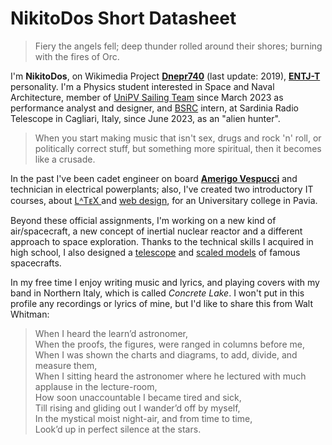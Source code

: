 # NikitoDos Short Datasheet

> Fiery the angels fell; deep thunder rolled around their shores; burning with the fires of Orc.

I'm **NikitoDos**, on Wikimedia Project [**Dnepr740**](https://it.wikipedia.org/wiki/Utente:Dnepr740) (last update: 2019), [**ENTJ-T**](https://www.16personalities.com/entj-personality) personality. I'm a Physics student interested in Space and Naval Architecture, member of [UniPV Sailing Team](http://www.sailingteamunipv.it/) since March 2023 as performance analyst and designer, and [BSRC](https://seti.berkeley.edu/Internship.html) intern, at Sardinia Radio Telescope in Cagliari, Italy, since June 2023, as an "alien hunter".

> When you start making music that isn't sex, drugs and rock 'n' roll, or politically correct stuff, but something more spiritual, then it becomes like a crusade.

In the past I've been cadet engineer on board [**Amerigo Vespucci**](https://en.wikipedia.org/wiki/Italian_training_ship_Amerigo_Vespucci) and technician in electrical powerplants; also, I've created two introductory IT courses, about [ LᴬTᴇX ](https://github.com/nikitodos/latex) and [web design](https://github.com/nikitodos/webdesign_intro), for an Universitary college in Pavia.

Beyond these official assignments, I'm working on a new kind of air/spacecraft, a new concept of inertial nuclear reactor and a different approach to space exploration. Thanks to the technical skills I acquired in high school, I also designed a [telescope](https://github.com/nikitodos/starseeker) and [scaled models](https://github.com/nikitodos/3D_Collection) of famous spacecrafts.

In my free time I enjoy writing music and lyrics, and playing covers with my band in Northern Italy, which is called _Concrete Lake_. I won't put in this profile any recordings or lyrics of mine, but I'd like to share this from Walt Whitman:

> When I heard the learn’d astronomer,\
When the proofs, the figures, were ranged in columns before me,\
When I was shown the charts and diagrams, to add, divide, and measure them,\
When I sitting heard the astronomer where he lectured with much applause in the lecture-room,\
How soon unaccountable I became tired and sick,\
Till rising and gliding out I wander’d off by myself,\
In the mystical moist night-air, and from time to time,\
Look’d up in perfect silence at the stars.
